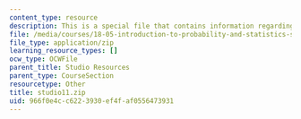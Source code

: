 ```yaml
---
content_type: resource
description: This is a special file that contains information regarding studio 11.
file: /media/courses/18-05-introduction-to-probability-and-statistics-spring-2014/966f0e4cc6223930ef4faf0556473931_studio11.zip
file_type: application/zip
learning_resource_types: []
ocw_type: OCWFile
parent_title: Studio Resources
parent_type: CourseSection
resourcetype: Other
title: studio11.zip
uid: 966f0e4c-c622-3930-ef4f-af0556473931
---
```

